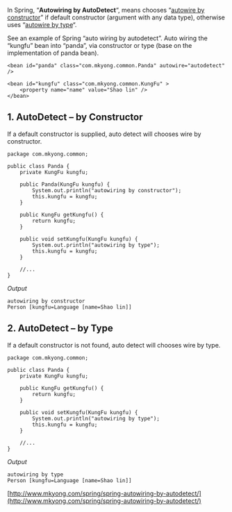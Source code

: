 In Spring, “**Autowiring by AutoDetect**“, means chooses “[autowire by constructor](http://www.mkyong.com/spring/spring-autowiring-by-constructor/)” if default constructor (argument with any data type), otherwise uses “[autowire by type](http://www.mkyong.com/spring/spring-autowiring-by-type/)“.

See an example of Spring “auto wiring by autodetect”. Auto wiring the “kungfu” bean into “panda”, via constructor or type (base on the implementation of panda bean).

    <bean id="panda" class="com.mkyong.common.Panda" autowire="autodetect" />

    <bean id="kungfu" class="com.mkyong.common.KungFu" >
    	<property name="name" value="Shao lin" />
    </bean>

## 1\. AutoDetect – by Constructor

If a default constructor is supplied, auto detect will chooses wire by constructor.

    package com.mkyong.common;

    public class Panda {
    	private KungFu kungfu;

    	public Panda(KungFu kungfu) {
    		System.out.println("autowiring by constructor");
    		this.kungfu = kungfu;
    	}

    	public KungFu getKungfu() {
    		return kungfu;
    	}

    	public void setKungfu(KungFu kungfu) {
    		System.out.println("autowiring by type");
    		this.kungfu = kungfu;
    	}

    	//...
    }

_Output_

    autowiring by constructor
    Person [kungfu=Language [name=Shao lin]]

## 2\. AutoDetect – by Type

If a default constructor is not found, auto detect will chooses wire by type.

    package com.mkyong.common;

    public class Panda {
    	private KungFu kungfu;

    	public KungFu getKungfu() {
    		return kungfu;
    	}

    	public void setKungfu(KungFu kungfu) {
    		System.out.println("autowiring by type");
    		this.kungfu = kungfu;
    	}

    	//...
    }

_Output_

    autowiring by type
    Person [kungfu=Language [name=Shao lin]]

[http://www.mkyong.com/spring/spring-autowiring-by-autodetect/](http://www.mkyong.com/spring/spring-autowiring-by-autodetect/)
